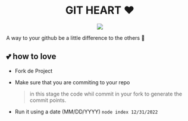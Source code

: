 <h1 align='center'>
  GIT HEART ❤️
</h1>


<p align="center">
  <img src="https://github.com/GustavoFarias2/ReadMeImages/blob/master/corações.png" />
</p>

A way to your github be a little difference to the others 🤭

## 💕 how to love

- Fork de Project
- Make sure that you are commiting to your repo

  > in this stage the code whil commit in your fork to generate the commit points.

- Run it using a date (MM/DD/YYYY) `node index 12/31/2022`